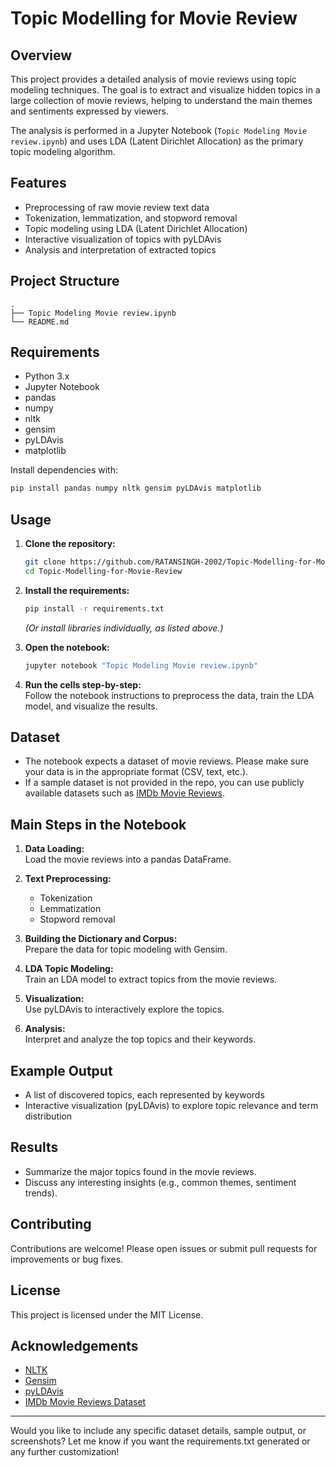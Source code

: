# Topic Modelling for Movie Review

## Overview

This project provides a detailed analysis of movie reviews using topic modeling techniques. The goal is to extract and visualize hidden topics in a large collection of movie reviews, helping to understand the main themes and sentiments expressed by viewers.

The analysis is performed in a Jupyter Notebook (`Topic Modeling Movie review.ipynb`) and uses LDA (Latent Dirichlet Allocation) as the primary topic modeling algorithm.

## Features

- Preprocessing of raw movie review text data
- Tokenization, lemmatization, and stopword removal
- Topic modeling using LDA (Latent Dirichlet Allocation)
- Interactive visualization of topics with pyLDAvis
- Analysis and interpretation of extracted topics

## Project Structure

```
.
├── Topic Modeling Movie review.ipynb
└── README.md
```

## Requirements

- Python 3.x
- Jupyter Notebook
- pandas
- numpy
- nltk
- gensim
- pyLDAvis
- matplotlib

Install dependencies with:
```bash
pip install pandas numpy nltk gensim pyLDAvis matplotlib
```

## Usage

1. **Clone the repository:**
   ```bash
   git clone https://github.com/RATANSINGH-2002/Topic-Modelling-for-Movie-Review.git
   cd Topic-Modelling-for-Movie-Review
   ```

2. **Install the requirements:**
   ```bash
   pip install -r requirements.txt
   ```
   *(Or install libraries individually, as listed above.)*

3. **Open the notebook:**
   ```bash
   jupyter notebook "Topic Modeling Movie review.ipynb"
   ```

4. **Run the cells step-by-step:**  
   Follow the notebook instructions to preprocess the data, train the LDA model, and visualize the results.

## Dataset

- The notebook expects a dataset of movie reviews. Please make sure your data is in the appropriate format (CSV, text, etc.).  
- If a sample dataset is not provided in the repo, you can use publicly available datasets such as [IMDb Movie Reviews](https://ai.stanford.edu/~amaas/data/sentiment/).

## Main Steps in the Notebook

1. **Data Loading:**  
   Load the movie reviews into a pandas DataFrame.

2. **Text Preprocessing:**  
   - Tokenization
   - Lemmatization
   - Stopword removal

3. **Building the Dictionary and Corpus:**  
   Prepare the data for topic modeling with Gensim.

4. **LDA Topic Modeling:**  
   Train an LDA model to extract topics from the movie reviews.

5. **Visualization:**  
   Use pyLDAvis to interactively explore the topics.

6. **Analysis:**  
   Interpret and analyze the top topics and their keywords.

## Example Output

- A list of discovered topics, each represented by keywords
- Interactive visualization (pyLDAvis) to explore topic relevance and term distribution

## Results

- Summarize the major topics found in the movie reviews.
- Discuss any interesting insights (e.g., common themes, sentiment trends).

## Contributing

Contributions are welcome! Please open issues or submit pull requests for improvements or bug fixes.

## License

This project is licensed under the MIT License.

## Acknowledgements

- [NLTK](https://www.nltk.org/)
- [Gensim](https://radimrehurek.com/gensim/)
- [pyLDAvis](https://github.com/bmabey/pyLDAvis)
- [IMDb Movie Reviews Dataset](https://ai.stanford.edu/~amaas/data/sentiment/)

---

Would you like to include any specific dataset details, sample output, or screenshots? Let me know if you want the requirements.txt generated or any further customization!
